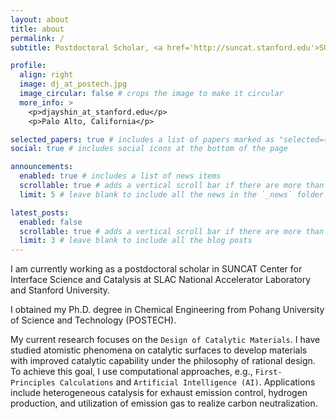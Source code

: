 ```yaml
---
layout: about
title: about
permalink: /
subtitle: Postdoctoral Scholar, <a href='http://suncat.stanford.edu'>SUNCAT Center for Interface Science and Catalysis</a>,<br> <a href='https://www6.slac.stanford.edu/'>SLAC National Accelerator Laboratory</a>, <a href='https://stanford.edu'>Stanford University</a>

profile:
  align: right
  image: dj_at_postech.jpg
  image_circular: false # crops the image to make it circular
  more_info: >
    <p>djayshin_at_stanford.edu</p>
    <p>Palo Alto, California</p>

selected_papers: true # includes a list of papers marked as "selected={true}"
social: true # includes social icons at the bottom of the page

announcements:
  enabled: true # includes a list of news items
  scrollable: true # adds a vertical scroll bar if there are more than 3 news items
  limit: 5 # leave blank to include all the news in the `_news` folder

latest_posts:
  enabled: false
  scrollable: true # adds a vertical scroll bar if there are more than 3 new posts items
  limit: 3 # leave blank to include all the blog posts
---
```


I am currently working as a postdoctoral scholar in SUNCAT Center for Interface Science and Catalysis at SLAC National Accelerator Laboratory and Stanford University.

I obtained my Ph.D. degree in Chemical Engineering from Pohang University of Science and Technology (POSTECH).

My current research focuses on the `Design of Catalytic Materials`. I have studied atomistic phenomena on catalytic surfaces to develop materials with improved catalytic capability under the philosophy of rational design. To achieve this goal, I use computational approaches, e.g., `First-Principles Calculations` and `Artificial Intelligence (AI)`. Applications include heterogeneous catalysis for exhaust emission control, hydrogen production, and utilization of emission gas to realize carbon neutralization.